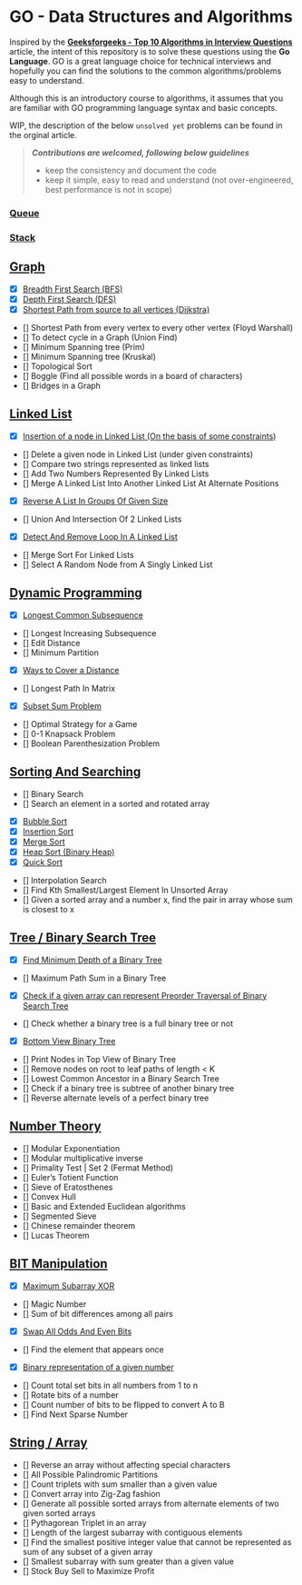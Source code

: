 # GO - Data Structures and Algorithms

Inspired by the **[Geeksforgeeks - Top 10 Algorithms in Interview Questions](https://www.geeksforgeeks.org/top-10-algorithms-in-interview-questions/amp/)** article, the intent of this repository is to solve these questions using the **Go Language**.  GO is a great language choice for technical interviews and hopefully you can find the solutions to the common algorithms/problems easy to understand. 

Although this is an introductory course to algorithms, it assumes that you are familiar with GO programming language syntax and basic concepts. 

WIP, the description of the below `unsolved yet` problems can be found in the orginal article.  

> ***Contributions are welcomed, following below guidelines***
> * keep the consistency and document the code
> * keep it simple, easy to read and understand (not over-engineered, best performance is not in scope)

### [Queue](https://github.com/danrusei/algorithms_with_Go/tree/main/queue)

### [Stack](https://github.com/danrusei/algorithms_with_Go/tree/main/stack)

## [Graph](https://github.com/danrusei/algorithms_with_Go/tree/main/graph)

- [x] [Breadth First Search (BFS)](https://github.com/danrusei/algorithms_with_Go/tree/main/graph/traverse_bfs)
- [x] [Depth First Search (DFS)](https://github.com/danrusei/algorithms_with_Go/tree/main/graph/traverse_dfs)
- [x] [Shortest Path from source to all vertices (Dijkstra)](https://github.com/danrusei/algorithms_with_Go/tree/main/graph/dijkstra)
- [] Shortest Path from every vertex to every other vertex (Floyd Warshall)
- [] To detect cycle in a Graph (Union Find)
- [] Minimum Spanning tree (Prim)
- [] Minimum Spanning tree (Kruskal)
- [] Topological Sort
- [] Boggle (Find all possible words in a board of characters)
- [] Bridges in a Graph

## [Linked List](https://github.com/danrusei/algorithms_with_Go/tree/main/linkedlist)

- [x] [Insertion of a node in Linked List (On the basis of some constraints)](https://github.com/danrusei/algorithms_with_Go/tree/main/linkedlist/insert_node)
- [] Delete a given node in Linked List (under given constraints)
- [] Compare two strings represented as linked lists
- [] Add Two Numbers Represented By Linked Lists
- [] Merge A Linked List Into Another Linked List At Alternate Positions
- [x] [Reverse A List In Groups Of Given Size](https://github.com/danrusei/algorithms_with_Go/tree/main/linkedlist/reverse_by_groups)
- [] Union And Intersection Of 2 Linked Lists
- [x] [Detect And Remove Loop In A Linked List](https://github.com/danrusei/algorithms_with_Go/tree/main/linkedlist/remove_loop)
- [] Merge Sort For Linked Lists
- [] Select A Random Node from A Singly Linked List

## [Dynamic Programming](https://github.com/danrusei/algorithms_with_Go/tree/main/dynamic)

- [x] [Longest Common Subsequence](https://github.com/danrusei/algorithms_with_Go/tree/main/dynamic/longest_common_subsequence)
- [] Longest Increasing Subsequence
- [] Edit Distance
- [] Minimum Partition
- [x] [Ways to Cover a Distance](https://github.com/danrusei/algorithms_with_Go/tree/main/dynamic/cover_distance)
- [] Longest Path In Matrix
- [x] [Subset Sum Problem](https://github.com/danrusei/algorithms_with_Go/tree/main/dynamic/subset_sum)
- [] Optimal Strategy for a Game
- [] 0-1 Knapsack Problem
- [] Boolean Parenthesization Problem

## [Sorting And Searching](https://github.com/danrusei/algorithms_with_Go/tree/main/sorting)

- [] Binary Search
- [] Search an element in a sorted and rotated array
- [x] [Bubble Sort](https://github.com/danrusei/algorithms_with_Go/tree/main/sorting/bubble_sort)
- [x] [Insertion Sort](https://github.com/danrusei/algorithms_with_Go/tree/main/sorting/insertion_sort)
- [x] [Merge Sort](https://github.com/danrusei/algorithms_with_Go/tree/main/sorting/merge_sort)
- [x] [Heap Sort (Binary Heap)](https://github.com/danrusei/algorithms_with_Go/tree/main/sorting/heap_sort)
- [x] [Quick Sort](https://github.com/danrusei/algorithms_with_Go/tree/main/sorting/quick_sort)
- [] Interpolation Search
- [] Find Kth Smallest/Largest Element In Unsorted Array
- [] Given a sorted array and a number x, find the pair in array whose sum is closest to x

## [Tree / Binary Search Tree](https://github.com/danrusei/algorithms_with_Go/tree/main/binary_tree)

- [x] [Find Minimum Depth of a Binary Tree](https://github.com/danrusei/algorithms_with_Go/tree/main/binary_tree/minimum_depth)
- [] Maximum Path Sum in a Binary Tree
- [x] [Check if a given array can represent Preorder Traversal of Binary Search Tree](https://github.com/danrusei/algorithms_with_Go/tree/main/binary_tree/preorder_traversal)
- [] Check whether a binary tree is a full binary tree or not
- [x] [Bottom View Binary Tree](https://github.com/danrusei/algorithms_with_Go/tree/main/binary_tree/bottom_view)
- [] Print Nodes in Top View of Binary Tree
- [] Remove nodes on root to leaf paths of length < K
- [] Lowest Common Ancestor in a Binary Search Tree
- [] Check if a binary tree is subtree of another binary tree
- [] Reverse alternate levels of a perfect binary tree

## [Number Theory](https://github.com/danrusei/algorithms_with_Go/tree/main/numbers)

- [] Modular Exponentiation
- [] Modular multiplicative inverse
- [] Primality Test | Set 2 (Fermat Method)
- [] Euler’s Totient Function
- [] Sieve of Eratosthenes
- [] Convex Hull
- [] Basic and Extended Euclidean algorithms
- [] Segmented Sieve
- [] Chinese remainder theorem
- [] Lucas Theorem

## [BIT Manipulation](https://github.com/danrusei/algorithms_with_Go/tree/main/bitwise)

- [x] [Maximum Subarray XOR](https://github.com/danrusei/algorithms_with_Go/tree/main/bitwise/max_xor)
- [] Magic Number
- [] Sum of bit differences among all pairs
- [x] [Swap All Odds And Even Bits](https://github.com/danrusei/algorithms_with_Go/tree/main/bitwise/swapp_odd_even)
- [] Find the element that appears once
- [x] [Binary representation of a given number](https://github.com/danrusei/algorithms_with_Go/tree/main/bitwise/decimal_to_binary)
- [] Count total set bits in all numbers from 1 to n
- [] Rotate bits of a number
- [] Count number of bits to be flipped to convert A to B
- [] Find Next Sparse Number

## [String / Array](https://github.com/danrusei/algorithms_with_Go/tree/main/strings)

- [] Reverse an array without affecting special characters
- [] All Possible Palindromic Partitions
- [] Count triplets with sum smaller than a given value
- [] Convert array into Zig-Zag fashion
- [] Generate all possible sorted arrays from alternate elements of two given sorted arrays
- [] Pythagorean Triplet in an array
- [] Length of the largest subarray with contiguous elements
- [] Find the smallest positive integer value that cannot be represented as sum of any subset of a given array
- [] Smallest subarray with sum greater than a given value
- [] Stock Buy Sell to Maximize Profit
